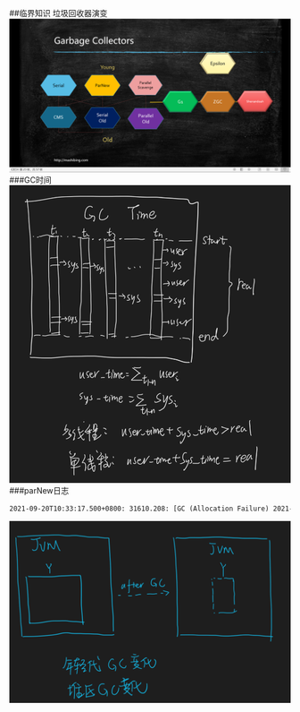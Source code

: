 ##临界知识
垃圾回收器演变
![](.z_6_gc_垃圾回收器_images/55ec6fe4.png)
###GC时间
[](https://cloud.tencent.com/developer/article/1491229)
![](.z_gc_日志模型_images/1962ab0b.png)
###parNew日志
```asp
2021-09-20T10:33:17.500+0800: 31610.208: [GC (Allocation Failure) 2021-09-20T10:33:17.500+0800: 31610.208: [ParNew: 1685709K->7766K(1887488K), 0.0091217 secs] 2414678K->736977K(2936064K), 0.0093717 secs] [Times: user=0.08 sys=0.01, real=0.01 secs]
```
![](.z_gc_日志模型_images/372bad5c.png)
###
